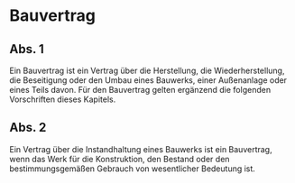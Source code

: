# Bauvertrag



## Abs. 1

 Ein Bauvertrag ist ein Vertrag über die Herstellung, die Wiederherstellung, die Beseitigung oder den Umbau eines Bauwerks, einer Außenanlage oder eines Teils davon. Für den Bauvertrag gelten ergänzend die folgenden Vorschriften dieses Kapitels.

## Abs. 2

 Ein Vertrag über die Instandhaltung eines Bauwerks ist ein Bauvertrag, wenn das Werk für die Konstruktion, den Bestand oder den bestimmungsgemäßen Gebrauch von wesentlicher Bedeutung ist. 

